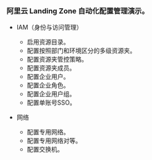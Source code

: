 ### 阿里云 Landing Zone 自动化配置管理演示。
- IAM（身份与访问管理）
  - 启用资源目录。
  - 配置按照部门和环境区分的多级资源夹。
  - 配置资源夹管控策略。
  - 配置资源夹成员。
  - 配置企业用户。
  - 配置企业角色。
  - 配置企业用户组。
  - 配置单账号SSO。

- 网络
  - 配置专用网络。
  - 配置专用网络对等。
  - 配置交换机。